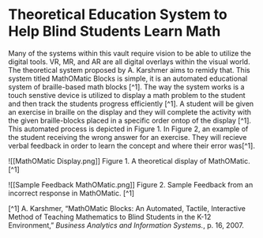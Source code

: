 # Theoretical Education System to Help Blind Students Learn Math

Many of the systems within this vault require vision to be able to utilize the digital tools.  VR, MR, and AR are all digital overlays within the visual world.  The theoretical system proposed by A. Karshmer aims to remidy that.  This system titled MathOMatic Blocks is simple, it is an automated educational system of braille-based math blocks [^1].  The way the system works is a touch senstive device is utilized to display a math problem to the student and then track the students progress efficiently [^1].  A student will be given an exercise in braille on the display and they will complete the activity with the given braille-blocks placed in a specific order ontop of the display [^1].  This automated process is depicted in Figure 1.  In Figure 2, an example of the student receiving the wrong answer for an exercise.  They will recieve verbal feedback in order to learn the concept and where their error was[^1].

![[MathOMatic Display.png]]
Figure 1.  A theoretical display of MathOMatic. [^1]

![[Sample Feedback MathOMatic.png]]
Figure 2.  Sample Feedback from an incorrect response in MathOMatic. [^1]

[^1]  A. Karshmer, “MathOMatic Blocks: An Automated, Tactile, Interactive Method of Teaching Mathematics to Blind Students in the K-12 Environment,” _Business Analytics and Information Systems._, p. 16, 2007.

